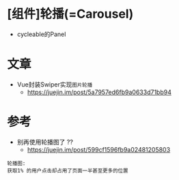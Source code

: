 # [组件]轮播(=Carousel)

- cycleable的Panel

# 文章

- Vue封装Swiper实现`图片轮播` 
    - https://juejin.im/post/5a7957ed6fb9a0633d71bb94 

# 参考

- 别再使用轮播图了 ??
  - <https://juejin.im/post/599cf1596fb9a02481205803>

```
轮播图: 
获取1% 的用户点击却占用了页面一半甚至更多的位置
```

